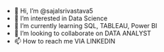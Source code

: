 - 👋 Hi, I’m @sajalsrivastava5
- 👀 I’m interested in Data Science
- 🌱 I’m currently learning SQL, TABLEAU, Power BI 
- 💞️ I’m looking to collaborate on DATA ANALYST
- 📫 How to reach me VIA LINKEDIN 

<!---
sajalsrivastava5/sajalsrivastava5 is a ✨ special ✨ repository because its `README.md` (this file) appears on your GitHub profile.
You can click the Preview link to take a look at your changes.
--->
